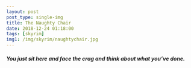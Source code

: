 ```yaml
---
layout: post
post_type: single-img
title: The Naughty Chair
date: 2018-12-24 01:18:00
tags: [skyrim]
img1: /img/skyrim/naughtychair.jpg
---
```

#### *You just sit here and face the crag and think about what you’ve done.*
